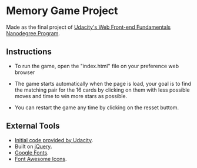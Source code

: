 # Memory Game Project

  Made as the final project of [Udacity's Web Front-end Fundamentals Nanodegree Program](https://www.udacity.com/course/front-end-web-developer-nanodegree--nd001).

## Instructions
  + To run the game, open the "index.html" file on your preference web browser
  
  + The game starts automatically when the page is load, your goal is to find the matching pair
for the 16 cards by clicking on them with less possible moves and time to win more stars as
possible.

  + You can restart the game any time by clicking on the resset buttom.

## External Tools
  + [Initial code provided by Udacity](https://github.com/udacity/fend-project-memory-game).
  + Built on [jQuery](https://jquery.com/).
  + [Google Fonts](https://fonts.google.com/).
  + [Font Awesome Icons](https://fontawesome.com/icons?d=gallery).
